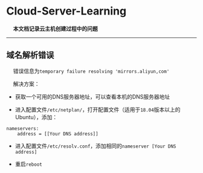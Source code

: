 # Cloud-Server-Learning

&emsp; **本文档记录云主机创建过程中的问题**

------------------

## 域名解析错误

&emsp; 错误信息为`temporary failure resolving 'mirrors.aliyun,com'`

&emsp; 解决方案：

 - 获取一个可用的DNS服务器地址，可以查看本机的DNS服务器地址
 
 - 进入配置文件`/etc/netplan/`，打开配置文件（适用于`18.04`版本以上的Ubuntu），添加：
 
 ```
 nameservers:
     address = [[Your DNS address]]
 ```
 
 - 进入配置文件`/etc/resolv.conf`，添加相同的`nameserver [Your DNS address]`
 
 - 重启`reboot`

